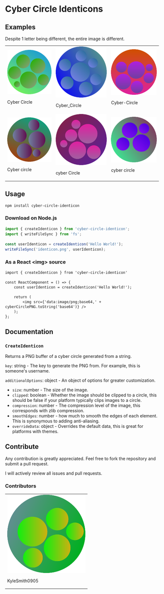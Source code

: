 # Cyber Circle Identicons

## Examples

Despite 1 letter being different, the entire image is different.

<table>
	<tr>
		<td>
			<img src='assets/Cyber%20Circle.png' alt='Example 1 Cyber Circle' />
			<p>Cyber Circle</p>
		</td>
		<td>
			<img src='assets/Cyber__Circle.png' alt='Example 2 Cyber Circle' />
			<p>Cyber_Circle</p>
		</td>
		<td>
			<img src='assets/Cyber-Circle.png' alt='Example 3 Cyber Circle' />
			<p>Cyber-Circle</p>
		</td>
	</tr>
	<tr>
		<td>
			<img src='assets/Cyber%20_circle.png' alt='Example 4 Cyber Circle' />
			<p>Cyber circle</p>
		</td>
		<td>
			<img src='assets/_Cyber%20Circle.png' alt='Example 5 Cyber Circle' />
			<p>cyber Circle</p>
		</td>
		<td>
			<img src='assets/_Cyber%20_Circle.png' alt='Example 6 Cyber Circle' />
			<p>cyber circle</p>
		</td>
	</tr>
</table>

## Usage

```
npm install cyber-circle-identicon
```

### Download on Node.js
```ts
import { createIdenticon } from 'cyber-circle-identicon';
import { writeFileSync } from 'fs';

const userIdenticon = createIdenticon('Hello World!');
writeFileSync('identicon.png', userIdenticon);
```

### As a  React \<img> source
```tsx
import { createIdenticon } from 'cyber-circle-identicon'

const ReactComponent = () => {
	const userIdenticon = createIdenticon('Hello World!');

	return (
		<img src={'data:image/png;base64,' + cyberCirclePNG.toString('base64')} />
	);
};
```

## Documentation

### `CreateIdenticon`
Returns a PNG buffer of a cyber circle generated from a string.

`key`: string - The key to generate the PNG from. For example, this is someone's username.

`additionalOptions`: object - An object of options for greater customization.
* `size`: number - The size of the image.
* `clipped`: boolean - Whether the image should be clipped to a circle, this should be false if your platform typically clips images to a circle.
* `compression`: number - The compression level of the image, this corresponds with zlib compression.
* `smoothEdges`: number - how much to smooth the edges of each element. This is synonymous to adding anti-aliasing.
* `overrideData`: object - Overrides the default data, this is great for platforms with themes.

## Contribute
Any contribution is greatly appreciated. Feel free to fork the repository and submit a pull request.

I will actively review all issues and pull requests.

### Contributors
<table>
	<tr>
		<td>
			<img src='assets/KyleSmith0905.png' alt='Kyle Smith contributor cyber circle' />
			<p>KyleSmith0905</p>
		</td>
	</tr>
</table>